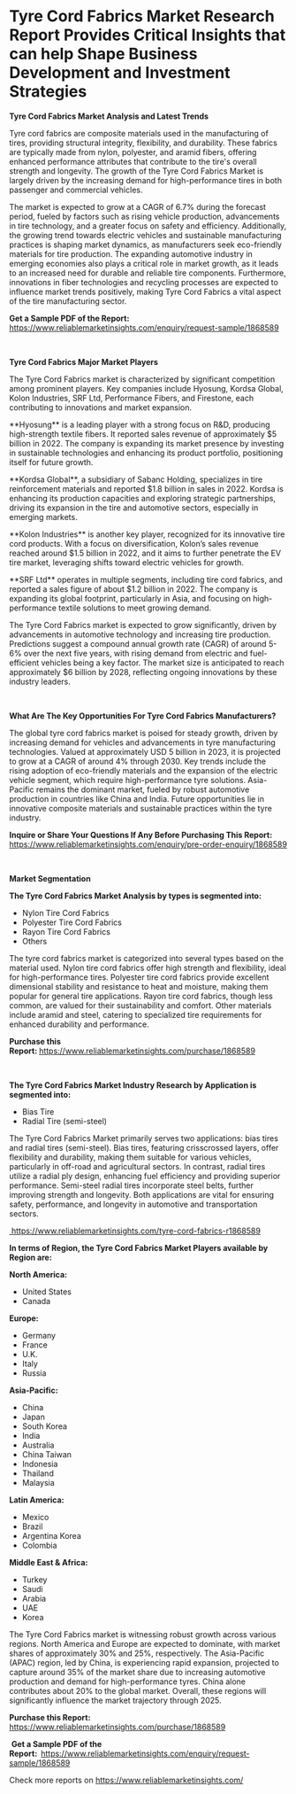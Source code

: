 <p><h1>Tyre Cord Fabrics Market Research Report Provides Critical Insights that can help Shape Business Development and Investment Strategies</h1></p><p><strong>Tyre Cord Fabrics Market Analysis and Latest Trends</strong></p>
<p><p>Tyre cord fabrics are composite materials used in the manufacturing of tires, providing structural integrity, flexibility, and durability. These fabrics are typically made from nylon, polyester, and aramid fibers, offering enhanced performance attributes that contribute to the tire's overall strength and longevity. The growth of the Tyre Cord Fabrics Market is largely driven by the increasing demand for high-performance tires in both passenger and commercial vehicles. </p><p>The market is expected to grow at a CAGR of 6.7% during the forecast period, fueled by factors such as rising vehicle production, advancements in tire technology, and a greater focus on safety and efficiency. Additionally, the growing trend towards electric vehicles and sustainable manufacturing practices is shaping market dynamics, as manufacturers seek eco-friendly materials for tire production. The expanding automotive industry in emerging economies also plays a critical role in market growth, as it leads to an increased need for durable and reliable tire components. Furthermore, innovations in fiber technologies and recycling processes are expected to influence market trends positively, making Tyre Cord Fabrics a vital aspect of the tire manufacturing sector.</p></p>
<p><strong>Get a Sample PDF of the Report:&nbsp;</strong> <a href="https://www.reliablemarketinsights.com/enquiry/request-sample/1868589?utm_campaign=2953&utm_medium=2&utm_source=Github&utm_content=ia&utm_term=31032025&utm_id=tyre-cord-fabrics">https://www.reliablemarketinsights.com/enquiry/request-sample/1868589</a></p>
<p>&nbsp;</p>
<p><strong>Tyre Cord Fabrics Major Market Players</strong></p>
<p><p>The Tyre Cord Fabrics market is characterized by significant competition among prominent players. Key companies include Hyosung, Kordsa Global, Kolon Industries, SRF Ltd, Performance Fibers, and Firestone, each contributing to innovations and market expansion.</p><p>**Hyosung** is a leading player with a strong focus on R&D, producing high-strength textile fibers. It reported sales revenue of approximately $5 billion in 2022. The company is expanding its market presence by investing in sustainable technologies and enhancing its product portfolio, positioning itself for future growth.</p><p>**Kordsa Global**, a subsidiary of Sabanc Holding, specializes in tire reinforcement materials and reported $1.8 billion in sales in 2022. Kordsa is enhancing its production capacities and exploring strategic partnerships, driving its expansion in the tire and automotive sectors, especially in emerging markets.</p><p>**Kolon Industries** is another key player, recognized for its innovative tire cord products. With a focus on diversification, Kolon’s sales revenue reached around $1.5 billion in 2022, and it aims to further penetrate the EV tire market, leveraging shifts toward electric vehicles for growth.</p><p>**SRF Ltd** operates in multiple segments, including tire cord fabrics, and reported a sales figure of about $1.2 billion in 2022. The company is expanding its global footprint, particularly in Asia, and focusing on high-performance textile solutions to meet growing demand.</p><p>The Tyre Cord Fabrics market is expected to grow significantly, driven by advancements in automotive technology and increasing tire production. Predictions suggest a compound annual growth rate (CAGR) of around 5-6% over the next five years, with rising demand from electric and fuel-efficient vehicles being a key factor. The market size is anticipated to reach approximately $6 billion by 2028, reflecting ongoing innovations by these industry leaders.</p></p>
<p>&nbsp;</p>
<p><strong>What Are The Key Opportunities For Tyre Cord Fabrics Manufacturers?</strong></p>
<p><p>The global tyre cord fabrics market is poised for steady growth, driven by increasing demand for vehicles and advancements in tyre manufacturing technologies. Valued at approximately USD 5 billion in 2023, it is projected to grow at a CAGR of around 4% through 2030. Key trends include the rising adoption of eco-friendly materials and the expansion of the electric vehicle segment, which require high-performance tyre solutions. Asia-Pacific remains the dominant market, fueled by robust automotive production in countries like China and India. Future opportunities lie in innovative composite materials and sustainable practices within the tyre industry.</p></p>
<p><strong>Inquire or Share Your Questions If Any Before Purchasing This Report:</strong> <a href="https://www.reliablemarketinsights.com/enquiry/pre-order-enquiry/1868589?utm_campaign=2953&utm_medium=2&utm_source=Github&utm_content=ia&utm_term=31032025&utm_id=tyre-cord-fabrics">https://www.reliablemarketinsights.com/enquiry/pre-order-enquiry/1868589</a></p>
<p>&nbsp;</p>
<p><strong>Market Segmentation</strong></p>
<p><strong>The Tyre Cord Fabrics Market Analysis by types is segmented into:</strong></p>
<p><ul><li>Nylon Tire Cord Fabrics</li><li>Polyester Tire Cord Fabrics</li><li>Rayon Tire Cord Fabrics</li><li>Others</li></ul></p>
<p><p>The tyre cord fabrics market is categorized into several types based on the material used. Nylon tire cord fabrics offer high strength and flexibility, ideal for high-performance tires. Polyester tire cord fabrics provide excellent dimensional stability and resistance to heat and moisture, making them popular for general tire applications. Rayon tire cord fabrics, though less common, are valued for their sustainability and comfort. Other materials include aramid and steel, catering to specialized tire requirements for enhanced durability and performance.</p></p>
<p><strong>Purchase this Report:&nbsp;</strong><a href="https://www.reliablemarketinsights.com/purchase/1868589?utm_campaign=2953&utm_medium=2&utm_source=Github&utm_content=ia&utm_term=31032025&utm_id=tyre-cord-fabrics">https://www.reliablemarketinsights.com/purchase/1868589</a></p>
<p>&nbsp;</p>
<p><strong>The Tyre Cord Fabrics Market Industry Research by Application is segmented into:</strong></p>
<p><ul><li>Bias Tire</li><li>Radial Tire (semi-steel)</li></ul></p>
<p><p>The Tyre Cord Fabrics Market primarily serves two applications: bias tires and radial tires (semi-steel). Bias tires, featuring crisscrossed layers, offer flexibility and durability, making them suitable for various vehicles, particularly in off-road and agricultural sectors. In contrast, radial tires utilize a radial ply design, enhancing fuel efficiency and providing superior performance. Semi-steel radial tires incorporate steel belts, further improving strength and longevity. Both applications are vital for ensuring safety, performance, and longevity in automotive and transportation sectors.</p></p>
<p><a href="https://www.reliablemarketinsights.com/tyre-cord-fabrics-r1868589?utm_campaign=2953&utm_medium=2&utm_source=Github&utm_content=ia&utm_term=31032025&utm_id=tyre-cord-fabrics">&nbsp;https://www.reliablemarketinsights.com/tyre-cord-fabrics-r1868589</a></p>
<p><strong>In terms of Region, the Tyre Cord Fabrics Market Players available by Region are:</strong></p>
<p>
    <p> <strong> North America: </strong>
        <ul>
            <li>United States</li>
            <li>Canada</li>
        </ul>
        </p> 
    <p> <strong> Europe: </strong>
        <ul>
            <li>Germany</li>
            <li>France</li>
            <li>U.K.</li>
            <li>Italy</li>
            <li>Russia</li>
        </ul>
        </p> 
    <p> <strong> Asia-Pacific: </strong>
        <ul>
            <li>China</li>
            <li>Japan</li>
            <li>South Korea</li>
            <li>India</li>
            <li>Australia</li>
            <li>China Taiwan</li>
            <li>Indonesia</li>
            <li>Thailand</li>
            <li>Malaysia</li>
        </ul>
        </p> 
    <p> <strong> Latin America: </strong>
        <ul>
            <li>Mexico</li>
            <li>Brazil</li>
            <li>Argentina Korea</li>
            <li>Colombia</li>
        </ul>
        </p> 
    <p> <strong> Middle East & Africa: </strong>
        <ul>
            <li>Turkey</li>
            <li>Saudi</li>
            <li>Arabia</li>
            <li>UAE</li>
            <li>Korea</li>
        </ul>
    </p>
    </p>
<p><p>The Tyre Cord Fabrics market is witnessing robust growth across various regions. North America and Europe are expected to dominate, with market shares of approximately 30% and 25%, respectively. The Asia-Pacific (APAC) region, led by China, is experiencing rapid expansion, projected to capture around 35% of the market share due to increasing automotive production and demand for high-performance tyres. China alone contributes about 20% to the global market. Overall, these regions will significantly influence the market trajectory through 2025.</p></p>
<p><strong>Purchase this Report: </strong><a href="https://www.reliablemarketinsights.com/purchase/1868589?utm_campaign=2953&utm_medium=2&utm_source=Github&utm_content=ia&utm_term=31032025&utm_id=tyre-cord-fabrics">https://www.reliablemarketinsights.com/purchase/1868589</a></p>
<p>&nbsp;<strong>Get a Sample PDF of the Report:&nbsp;&nbsp;</strong><a href="https://www.reliablemarketinsights.com/enquiry/request-sample/1868589?utm_campaign=2953&utm_medium=2&utm_source=Github&utm_content=ia&utm_term=31032025&utm_id=tyre-cord-fabrics">https://www.reliablemarketinsights.com/enquiry/request-sample/1868589</a></p>
<p><strong></strong></p>
<p>Check more reports on <a href="https://www.reliablemarketinsights.com/?utm_campaign=2953&utm_medium=2&utm_source=Github&utm_content=ia&utm_term=31032025&utm_id=tyre-cord-fabrics">https://www.reliablemarketinsights.com/</a></p>